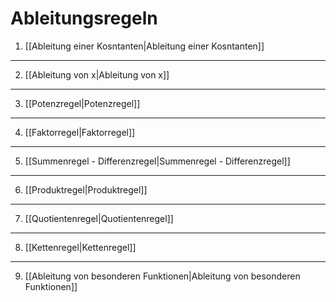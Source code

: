 # Ableitungsregeln
    
1. [[Ableitung einer Kosntanten|Ableitung einer Kosntanten]]

---

2. [[Ableitung von x|Ableitung von x]]

---

3. [[Potenzregel|Potenzregel]]

---

4. [[Faktorregel|Faktorregel]]

---

5. [[Summenregel - Differenzregel|Summenregel - Differenzregel]]

---

6. [[Produktregel|Produktregel]]

---

7. [[Quotientenregel|Quotientenregel]]

---

8. [[Kettenregel|Kettenregel]]

---

9. [[Ableitung von besonderen Funktionen|Ableitung von besonderen Funktionen]]

